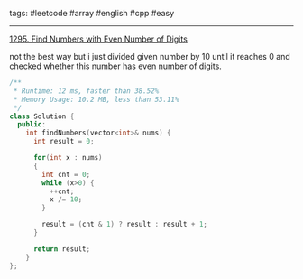 tags: #leetcode #array #english #cpp #easy

<hr />

[1295. Find Numbers with Even Number of Digits](https://leetcode.com/problems/find-numbers-with-even-number-of-digits/)

not the best way but i just divided given number by 10 until it reaches 0 and checked whether this number has even number of digits.

```cpp
/**
 * Runtime: 12 ms, faster than 38.52%
 * Memory Usage: 10.2 MB, less than 53.11%
 */
class Solution {
  public:
    int findNumbers(vector<int>& nums) {
      int result = 0;

      for(int x : nums) 
      {
        int cnt = 0;
        while (x>0) {
          ++cnt;
          x /= 10;
        }

        result = (cnt & 1) ? result : result + 1;
      }

      return result;
    }
};
```